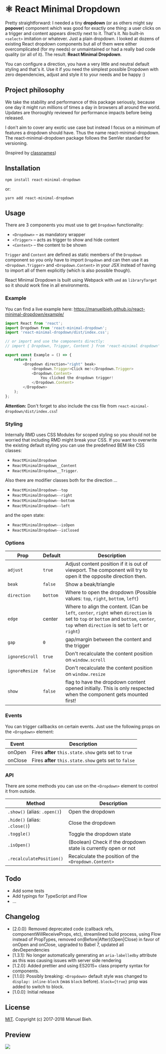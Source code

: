 # ⚛ React Minimal Dropdown

Pretty straightforward: I needed a tiny **dropdown** (or as others might say **popover**) component which was good for exactly one thing: a user clicks on a trigger and content appears directly next to it. That's it. No built-in `<select>` imitation or whatever. Just a plain dropdown. I looked at dozens of existing React dropdown components but all of them were either overcomplicated (for my needs) or unmaintained or had a really bad code quality (or all of it). The result: **React Minimal Dropdown**.

You can configure a direction, you have a very little and neutral default styling and that's it. Use it if you need the simplest possible Dropdown with zero dependencies, adjust and style it to your needs and be happy :)

## Project philosophy

We take the stability and performance of this package seriously, because one day it might run millions of times a day in browsers all around the world. Updates are thoroughly reviewed for performance impacts before being released.

I don't aim to cover any exotic use case but instead I focus on a minimum of features a dropdown should have. Thus the name react-minimal-dropdown. The react-minimal-dropdown package follows the SemVer standard for versioning.

(Inspired by [classnames](https://github.com/JedWatson/classnames#project-philosophy))

## Installation

```
npm install react-minimal-dropdown
```

or:

```
yarn add react-minimal-dropdown
```

## Usage

There are 3 components you must use to get `Dropdown` functionality:

-   `<Dropdown>` – as mandatory wrapper
-   `<Trigger>` – acts as trigger to show and hide content
-   `<Content>` – the content to be shown

`Trigger` and `Content` are defined as static members of the `Dropdown` component so you only have to import `Dropdown` and can then use it as `<Dropdown.Trigger>` and `<Dropdown.Content>` in your JSX instead of having to import all of them explicitly (which is also possible though).

React Minimal Dropdown is built using Webpack with `umd` as `libraryTarget` so it should work fine in all environments.

### Example

You can find a live example here:
https://manuelbieh.github.io/react-minimal-dropdown/example/

```js
import React from 'react';
import Dropdown from 'react-minimal-dropdown';
import 'react-minimal-dropdown/dist/index.css';

// or import and use the components directly:
// import { Dropdown, Trigger, Content } from 'react-minimal dropdown'

export const Example = () => {
    return (
        <Dropdown direction="right" beak>
            <Dropdown.Trigger>Click me!</Dropdown.Trigger>
            <Dropdown.Content>
                You clicked the dropdown trigger!
            </Dropdown.Content>
        </Dropdown>
    );
};
```

**Attention:** Don't forget to also include the css file from `react-minimal-dropdown/dist/index.css`!

### Styling

Internally RMD uses CSS Modules for scoped styling so you should not be worried that including RMD might break your CSS. If you want to overwrite the existing default styling you can use the predefined BEM like CSS classes:

-   `ReactMinimalDropdown`
-   `ReactMinimalDropdown__Content`
-   `ReactMinimalDropdown__Trigger`.

Also there are modifier classes both for the direction …

-   `ReactMinimalDropdown--top`
-   `ReactMinimalDropdown--right`
-   `ReactMinimalDropdown--bottom`
-   `ReactMinimalDropdown--left`

and the open state:

-   `ReactMinimalDropdown--isOpen`
-   `ReactMinimalDropdown--isClosed`

### Options

| Prop           | Default  | Description                                                                                                                                                                            |
| -------------- | -------- | -------------------------------------------------------------------------------------------------------------------------------------------------------------------------------------- |
| `adjust`       | `true`   | Adjust content position if it is out of viewport. The component will try to open it the opposite direction then.                                                                       |
| `beak`         | `false`  | Show a beak/triangle                                                                                                                                                                   |
| `direction`    | `bottom` | Where to open the dropdown (Possible values: `top`, `right`, `bottom`, `left`)                                                                                                         |
| `edge`         | center   | Where to align the content. (Can be `left`, `center`, `right` when `direction` is set to `top` or `bottom` and `bottom`, `center`, `top` when `direction` is set to `left` or `right`) |
| `gap`          | `0`      | gap/margin between the content and the trigger                                                                                                                                         |
| `ignoreScroll` | `true`   | Don't recalculate the content position on `window.scroll`                                                                                                                              |
| `ignoreResize` | `false`  | Don't recalculate the content position on `window.resize`                                                                                                                              |
| `show`         | `false`  | flag to have the dropdown content opened initially. This is only respected when the component gets mounted first!                                                                      |

### Events

You can trigger callbacks on certain events. Just use the following props on the `<Dropdown>` element:

| Event   | Description                                           |
| ------- | ----------------------------------------------------- |
| onOpen  | Fires **after** `this.state.show` gets set to `true`  |
| onClose | Fires **after** `this.state.show` gets set to `false` |

### API

There are some methods you can use on the `<Dropdown>` element to control it from outside.

| Method                        | Description                                                    |
| ----------------------------- | -------------------------------------------------------------- |
| `.show()` (alias: `.open()`)  | Open the dropdown                                              |
| `.hide()` (alias: `.close()`) | Close the dropdown                                             |
| `.toggle()`                   | Toggle the dropdown state                                      |
| `.isOpen()`                   | (Boolean) Check if the dropdown state is currently open or not |
| `.recalculatePosition()`      | Recalculate the position of the `<Dropdown.Content>`           |

## Todo

-   Add some tests
-   Add typings for TypeScript and Flow
-   …

## Changelog

-   [2.0.0]: Removed deprecated code (callback refs, componentWillReceiveProps, etc), streamlined build process, using Flow instead of PropTypes, removed on(Before|After)(Open|Close) in favor of onOpen and onClose, upgraded to Babel 7, updated all devDependencies
-   [1.3.1]: No longer automatically generating an `aria-labelledby` attribute as this was causing issues with server side rendering
-   [1.2.0]: Added prettier and using ES2015+ class property syntax for components.
-   [1.1.0]: Possibly breaking: `<Dropdown>` default style was changed to `display: inline-block` (was `block` before). `block={true}` prop was added to switch to block.
-   [1.0.0]: Initial release

## License

[MIT](LICENSE). Copyright (c) 2017-2018 Manuel Bieh.

## Preview

![](src/example/screenshot.png)
